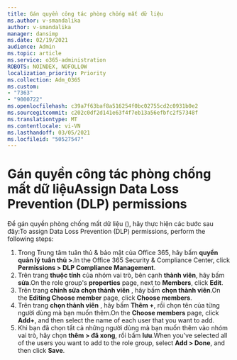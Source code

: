 ```yaml
---
title: Gán quyền công tác phòng chống mất dữ liệu
ms.author: v-smandalika
author: v-smandalika
manager: dansimp
ms.date: 02/19/2021
audience: Admin
ms.topic: article
ms.service: o365-administration
ROBOTS: NOINDEX, NOFOLLOW
localization_priority: Priority
ms.collection: Adm_O365
ms.custom:
- "7363"
- "9000722"
ms.openlocfilehash: c39a7f63baf8a516254f0bc02755cd2c0931b0e2
ms.sourcegitcommit: c202c0df2d141e63f4f7eb13a56efbfc2f57348f
ms.translationtype: MT
ms.contentlocale: vi-VN
ms.lasthandoff: 03/05/2021
ms.locfileid: "50527547"
---
```

# <a name="assign-data-loss-prevention-dlp-permissions"></a><span data-ttu-id="81564-102">Gán quyền công tác phòng chống mất dữ liệu</span><span class="sxs-lookup"><span data-stu-id="81564-102">Assign Data Loss Prevention (DLP) permissions</span></span>

<span data-ttu-id="81564-103">Để gán quyền phòng chống mất dữ liệu (), hãy thực hiện các bước sau đây:</span><span class="sxs-lookup"><span data-stu-id="81564-103">To assign Data Loss Prevention (DLP) permissions, perform the following steps:</span></span>

1. <span data-ttu-id="81564-104">Trong Trung tâm tuân thủ & bảo mật của Office 365, hãy bấm **quyền quản lý tuân thủ >**.</span><span class="sxs-lookup"><span data-stu-id="81564-104">In the Office 365 Security & Compliance Center, click **Permissions > DLP Compliance Management**.</span></span>
2. <span data-ttu-id="81564-105">Trên trang **thuộc tính** của nhóm vai trò, bên cạnh **thành viên**, hãy bấm **sửa**.</span><span class="sxs-lookup"><span data-stu-id="81564-105">On the role group's **properties** page, next to **Members**, click **Edit**.</span></span>
3. <span data-ttu-id="81564-106">Trên trang **chỉnh sửa chọn thành viên** , hãy bấm **chọn thành viên**.</span><span class="sxs-lookup"><span data-stu-id="81564-106">On the **Editing Choose member** page, click **Choose members**.</span></span>
4. <span data-ttu-id="81564-107">Trên trang **chọn thành viên** , hãy bấm **Thêm +**, rồi chọn tên của từng người dùng mà bạn muốn thêm.</span><span class="sxs-lookup"><span data-stu-id="81564-107">On the **Choose members** page, click **Add+**, and then select the name of each user that you want to add.</span></span>
5. <span data-ttu-id="81564-108">Khi bạn đã chọn tất cả những người dùng mà bạn muốn thêm vào nhóm vai trò, hãy chọn **thêm > đã xong**, rồi bấm **lưu**.</span><span class="sxs-lookup"><span data-stu-id="81564-108">When you've selected all of the users you want to add to the role group, select **Add > Done**, and then click **Save**.</span></span>
